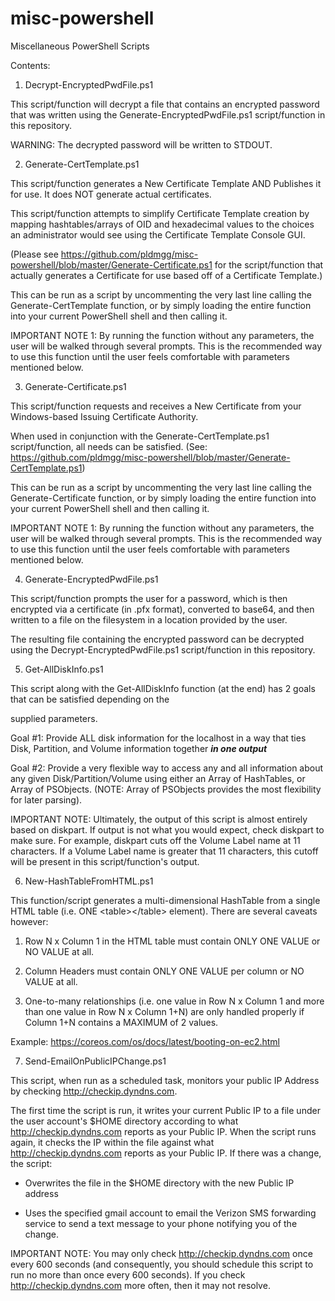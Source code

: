 # misc-powershell
Miscellaneous PowerShell Scripts

Contents:


1) Decrypt-EncryptedPwdFile.ps1

This script/function will decrypt a file that contains an encrypted password that was written using the Generate-EncryptedPwdFile.ps1 script/function in this repository.  

WARNING: The decrypted password will be written to STDOUT.




2) Generate-CertTemplate.ps1

This script/function generates a New Certificate Template AND Publishes it for use.  It does NOT generate actual certificates.

This script/function attempts to simplify Certificate Template creation by mapping hashtables/arrays of OID and hexadecimal values to the choices an administrator would see using the Certificate Template Console GUI.

(Please see https://github.com/pldmgg/misc-powershell/blob/master/Generate-Certificate.ps1 for the script/function that actually generates a Certificate for use based off of a Certificate Template.)

This can be run as a script by uncommenting the very last line calling the Generate-CertTemplate function, or by simply loading the entire function into your current PowerShell shell and then calling it.

IMPORTANT NOTE 1: By running the function without any parameters, the user will be walked through several prompts. This is the recommended way to use this function until the user feels comfortable with parameters mentioned below.




3) Generate-Certificate.ps1

This script/function requests and receives a New Certificate from your Windows-based Issuing Certificate Authority.

When used in conjunction with the Generate-CertTemplate.ps1 script/function, all needs can be satisfied. (See: https://github.com/pldmgg/misc-powershell/blob/master/Generate-CertTemplate.ps1)

This can be run as a script by uncommenting the very last line calling the Generate-Certificate function, or by simply loading the entire function into your current PowerShell shell and then calling it.

IMPORTANT NOTE 1: By running the function without any parameters, the user will be walked through several prompts. This is the recommended way to use this function until the user feels comfortable with parameters mentioned below.




4) Generate-EncryptedPwdFile.ps1

This script/function prompts the user for a password, which is then encrypted via a certificate (in .pfx format), converted to base64, and then written to a file on the filesystem in a location provided by the user.

The resulting file containing the encrypted password can be decrypted using the Decrypt-EncryptedPwdFile.ps1 script/function in this repository.




5) Get-AllDiskInfo.ps1
    
This script along with the Get-AllDiskInfo function (at the end) has 2 goals that can be satisfied depending on the 

supplied parameters.
    

Goal #1: Provide ALL disk information for the localhost in a way that ties Disk, Partition, and Volume information together ***in one output***


Goal #2: Provide a very flexible way to access any and all information about any given Disk/Partition/Volume using either an Array of HashTables, or Array of PSObjects. (NOTE: Array of PSObjects provides the most flexibility for later parsing).  


IMPORTANT NOTE: Ultimately, the output of this script is almost entirely based on diskpart. If output is not what you would expect, check diskpart to make sure. For example, diskpart cuts off the Volume Label name at 11 characters. If a Volume Label name is greater that 11 characters, this cutoff will be present in this script/function's output.




6) New-HashTableFromHTML.ps1

This function/script generates a multi-dimensional HashTable from a single HTML table (i.e. ONE &lt;table&gt;&lt;/table&gt; element). There are several caveats however:


1) Row N x Column 1 in the HTML table must contain ONLY ONE VALUE or NO VALUE at all.

2) Column Headers must contain ONLY ONE VALUE per column or NO VALUE at all.

3) One-to-many relationships (i.e. one value in Row N x Column 1 and more than one value in Row N x Column 1+N) are only handled properly if Column 1+N contains a MAXIMUM of 2 values.

Example: https://coreos.com/os/docs/latest/booting-on-ec2.html




7) Send-EmailOnPublicIPChange.ps1

This script, when run as a scheduled task, monitors your public IP Address by checking http://checkip.dyndns.com. 

The first time the script is run, it writes your current Public IP to a file under the user account's $HOME directory according to what http://checkip.dyndns.com reports as your Public IP. When the script runs again, it checks the IP within the file against what http://checkip.dyndns.com reports as your Public IP. If there was a change, the script:

  - Overwrites the file in the $HOME directory with the new Public IP address

  - Uses the specified gmail account to email the Verizon SMS forwarding service to send a text message to your phone notifying you of the change.

IMPORTANT NOTE: You may only check http://checkip.dyndns.com once every 600 seconds (and consequently, you should schedule this script to run no more than once every 600 seconds). If you check http://checkip.dyndns.com more often, then it may not resolve. 

